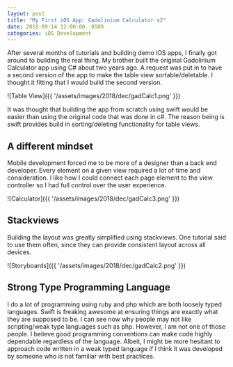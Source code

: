 ```yaml
---
layout: post
title: "My First iOS App: Gadolinium Calculator v2"
date: 2018-09-14 12:00:00 -0500
categories: iOS Development
---
```


After several months of tutorials and building demo iOS apps, I finally got around to building the real thing.
My brother built the original Gadolinium Calculator app using C# about two years ago.
A request was put in to have a second version of the app to make the table view sortable/deletable.
I thought it fitting that I would build the second version.

![Table View]({{ '/assets/images/2018/dec/gadCalc1.png' }})

It was thought that building the app from scratch using swift would be easier than using the original code that was done in c#.
The reason being is swift provides build in sorting/deleting functionality for table views.

## A different mindset
Mobile development forced me to be more of a designer than a back end developer.
Every element on a given view required a lot of time and consideration.
I like how I could connect each page element to the view controller so I had full control over the user experience.
  
![Calculator]({{ '/assets/images/2018/dec/gadCalc3.png' }})

## Stackviews
Building the layout was greatly simplified using stackviews. 
One tutorial said to use them often, since they can provide consistent layout across all devices.

![Storyboards]({{ '/assets/images/2018/dec/gadCalc2.png' }})

## Strong Type Programming Language
I do a lot of programming using ruby and php which are both loosely typed languages.
Swift is freaking awesome at ensuring things are exactly what they are supposed to be.
I can see now why people may not like scripting/weak type languages such as php. 
However, I am not one of those people.
I believe good programming conventions can make code highly dependable regardless of the language.
Albeit, I might be more hesitant to approach code written in a weak typed language if I think it was developed by someone who is not familiar with best practices.




